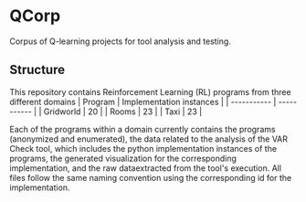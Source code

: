 # QCorp
Corpus of Q-learning projects for tool analysis and testing.

## Structure
This repository contains Reinforcement Learning (RL) programs from three different domains
| Program      | Implementation instances |
| ----------- | ----------- |
| Gridworld      | 20       |
| Rooms   | 23        |
| Taxi   | 23        |

Each of the programs within a domain currently contains the programs (anonymized and enumerated), the data related to the analysis of the VAR Check tool, which includes the python implementation instances of the programs, the generated visualization for the corresponding implementation, and the raw dataextracted from the tool's execution. All files follow the same naming convention using the corresponding id for the implementation.



